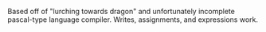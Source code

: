 Based off of "lurching towards dragon" and unfortunately incomplete pascal-type language compiler. Writes, assignments, and expressions work.


